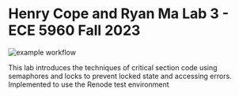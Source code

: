 # Henry Cope and Ryan Ma Lab 3 - ECE 5960 Fall 2023

![example workflow](https://github.com/YrnehEpoc/aes-lab3/actions/workflows/main.yml/badge.svg)

This lab introduces the techniques of critical section code using semaphores and locks to prevent locked state and accessing errors. Implemented to use the Renode test environment
